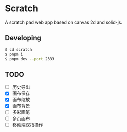 # Scratch

A scratch pad web app based on canvas 2d and solid-js.

## Developing

```bash
$ cd scratch
$ pnpm i
$ pnpm dev --port 2333
```

## TODO

- [ ] 历史导出
- [x] 画布保存
- [x] 画布缩放
- [x] 画布背景
- [ ] 多彩画笔
- [ ] 多页画布
- [ ] 移动端双指操作